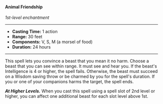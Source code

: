 #### Animal Friendship
*1st-level enchantment*
___
- **Casting Time:** 1 action
- **Range:** 30 feet
- **Components:** V, S, M (a morsel of food)
- **Duration:** 24 hours
___
This spell lets you convince a beast that you mean it no harm. Choose a beast that you can see within range. It must see and hear you. If the beast's Intelligence is 4 or higher, the spell fails. Otherwise, the beast must succeed on a Wisdom saving throw or be charmed by you for the spell's duration. If you or one of your companions harms the target, the spell ends.

***At Higher Levels.*** When you cast this spell using a spell slot of 2nd level or higher, you can affect one additional beast for each slot level above 1st.
